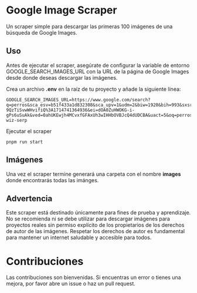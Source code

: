 # Google Image Scraper

Un scraper simple para descargar las primeras 100 imágenes de una búsqueda de Google Images.

## Uso

Antes de ejecutar el scraper, asegúrate de configurar la variable de entorno GOOGLE_SEARCH_IMAGES_URL con la URL de la página de Google Images desde donde deseas descargar las imágenes.

Crea un archivo **.env** en la raíz de tu proyecto y añade la siguiente línea:

```
GOOGLE_SEARCH_IMAGES_URL=https://www.google.com/search?q=perros&sca_esv=b51f433a1d832308&sca_upv=1&udm=2&biw=1920&bih=993&sxsrf=ACQVn08LITrh3brjtZ-9QzTiSvwWHvifiQ%3A1714741364936&ei=dOA0ZuHWOKG-i-gPs6uSuAk&ved=0ahUKEwjh4MCvxfGFAxUh3wIHHbOVBJcQ4dUDCBA&uact=5&oq=perros&gs_lp=Egxnd3Mtd2l6LXNlcnAiBnBlcnJvczINEAAYgAQYsQMYQxiKBTIKEAAYgAQYQxiKBTIKEAAYgAQYQxiKBTINEAAYgAQYsQMYQxiKBTIKEAAYgAQYQxiKBTINEAAYgAQYsQMYQxiKBTINEAAYgAQYsQMYQxiKBTIKEAAYgAQYQxiKBTINEAAYgAQYsQMYQxiKBTIKEAAYgAQYQxiKBUiFEVDxCliJEHADeACQAQCYAbIBoAGIBqoBAzAuNbgBA8gBAPgBAZgCCKACqAbCAgYQABgIGB7CAgQQIxgnwgIIEAAYgAQYsQPCAgUQABiABJgDAIgGAZIHAzMuNaAHzhw&sclient=gws-wiz-serp
```

Ejecutar el scraper

```
pnpm run start
```

## Imágenes

Una vez el scraper termine generará una carpeta con el nombre **images** donde encontrarás todas las imánges.

## Advertencia

Este scraper está destinado únicamente para fines de prueba y aprendizaje. No se recomienda ni se debe utilizar para descargar imágenes para proyectos reales sin permiso explícito de los propietarios de los derechos de autor de las imágenes. Respetar los derechos de autor es fundamental para mantener un internet saludable y accesible para todos.

# Contribuciones

Las contribuciones son bienvenidas. Si encuentras un error o tienes una mejora, por favor abre un issue o haz un pull request.
